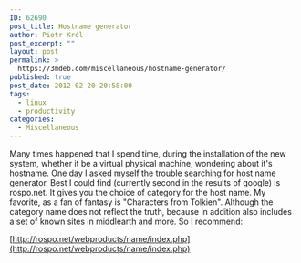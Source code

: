 ```yaml
---
ID: 62690
post_title: Hostname generator
author: Piotr Król
post_excerpt: ""
layout: post
permalink: >
  https://3mdeb.com/miscellaneous/hostname-generator/
published: true
post_date: 2012-02-20 20:58:00
tags:
  - linux
  - productivity
categories:
  - Miscellaneous
---
```

Many times happened that I spend time, during the installation of the new system, whether it be a virtual physical machine, wondering about it's hostname. One day I asked myself the trouble searching for host name generator. Best I could find (currently second in the results of google) is rospo.net. It gives you the choice of category for the host name. My favorite, as a fan of fantasy is "Characters from Tolkien". Although the category name does not reflect the truth, because in addition also includes a set of known sites in middlearth and more. So I recommend:  

  [http://rospo.net/webproducts/name/index.php](http://rospo.net/webproducts/name/index.php)